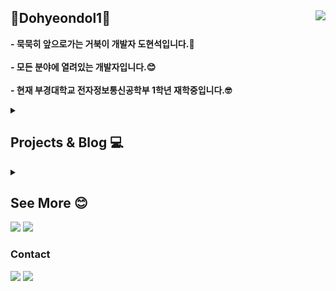 <div align="left">

## 🐢Dohyeondol1🐢 <a href="https://hits.seeyoufarm.com"><img align="right" src="https://hits.seeyoufarm.com/api/count/incr/badge.svg?url=https%3A%2F%2Fgithub.com%2Fdohyeondol1&count_bg=%23313131&title_bg=%23313131&icon=github.svg&icon_color=%23FFFFFF&title=Github&edge_flat=false"/></a>
**- 묵묵히 앞으로가는 거북이 개발자 도현석입니다.🐢**<br><br>
**- 모든 분야에 열려있는 개발자입니다.😊** <br><br>
**- 현재 부경대학교 전자정보통신공학부 1학년 재학중입니다.🤓**
<br>
</div>

<div>

<div align="left">       
<details>
<summary><h2>Projects & Blog 💻</h2></summary>
<div markdown="1">   
</div>
  
## Project
### WEB
[MiniWapP](https://github.com/pknu-wap/2024_1_web3) : 동아리 내 마이크로블로그 서비스 "ㅁi니왑ㅍi" (2024. 03 ~ 현재)</br>

<br><br>

## Blog
개발 중 배웠거나 느낀것을 기록하는 블로그<br><br>
<a href="https://velog.io/@dohyeondol1/posts"><img src="https://img.shields.io/badge/dohyeondol1.log-20C997?style=social&logo=Velog&logoColor=20C997"/></a>

</details>

<div align="left">       
<details>
<summary><h2>See More 😊</h2></summary>
<div markdown="1">       
</div>

### 🏫Education🏫
* 부경대학교 전자정보통신공학부<sub>(2023.03 ~ )</sub>


<br>

### 🧑‍💻Language🧑‍💻
<div>
  <img src="https://img.shields.io/badge/HTML5-E34F26?style=flat-square&logo=HTML5&logoColor=white"/>
  <img src="https://img.shields.io/badge/C-A8B9CC?style=flat-square&logo=C&logoColor=white"/>
</div>
<br>
  
### 📝Studying📝  
<div>
  <img src="https://img.shields.io/badge/JavaScript-F7DF1E?style=flat-square&logo=JavaScript&logoColor=white"/> 
  <img src="https://img.shields.io/badge/React-61DAFB?style=flat-square&logo=React&logoColor=white"/>
  <img src="https://img.shields.io/badge/Python-3776AB?style=flat-square&logo=Python&logoColor=white"/>

</div>
<br>

### 🤔Interesting🤔
<div>
  <img src="https://img.shields.io/badge/Vue.js-4FC08D?style=flat-square&logo=Vue.js&logoColor=white"/>
  <img src="https://img.shields.io/badge/ReactNative-61DAFB?style=flat-square&logo=React&logoColor=white"/>
  <img src="https://img.shields.io/badge/Flutter-02569B?style=flat-square&logo=Flutter&logoColor=white"/>
  <img src="https://img.shields.io/badge/Kotlin-7F52FF?style=flat-square&logo=Kotlin&logoColor=white"/>
  <img src="https://img.shields.io/badge/Unity-000000?style=flat-square&logo=Unity&logoColor=white"/>
</div>  
<br>

### 🤜Collaboration Tool🤛  
<div>
  <img src="https://img.shields.io/badge/Git-F05032?style=flat-square&logo=Git&logoColor=white"/> 
  <img src="https://img.shields.io/badge/Figma-F24E1E?style=flat-square&logo=Figma&logoColor=white"/> 
  <img src="https://img.shields.io/badge/Notion-000000?style=flat-square&logo=Notion&logoColor=white"/> 
</div>
<br>
</details>

<div align="left">

  <img src="https://github-readme-stats.vercel.app/api?username=dohyeondol1&show_icons=true">
  <img src="https://github-readme-stats.vercel.app/api/top-langs/?username=dohyeondol1&layout=compact"> 
</div>

### Contact
<img src="https://img.shields.io/badge/dohyeondol@gmail.com-EA4335?style=flat-square&logo=gmail&logoColor=white"/></a>
<a href="https://www.instagram.com/doooohyeonseok/"><img src="https://img.shields.io/badge/dooohyeonseok-E4405F?style=flat-square&logo=instagram&logoColor=white"/></a>

</div>
